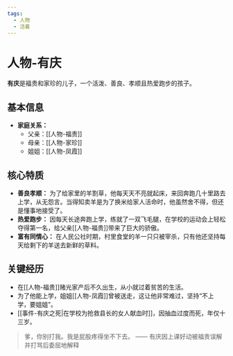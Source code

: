 ```yaml
---
tags:
  - 人物
  - 活着
---
```


# 人物-有庆

**有庆**是福贵和家珍的儿子，一个活泼、善良、孝顺且热爱跑步的孩子。

## 基本信息
- **家庭关系：**
  - 父亲：[[人物-福贵]]
  - 母亲：[[人物-家珍]]
  - 姐姐：[[人物-凤霞]]

## 核心特质
- **善良孝顺：** 为了给家里的羊割草，他每天天不亮就起床，来回奔跑几十里路去上学，从无怨言。当得知卖羊是为了换米给家人活命时，他虽然舍不得，但还是懂事地接受了。
- **热爱跑步：** 因每天长途奔跑上学，练就了一双飞毛腿，在学校的运动会上轻松夺得第一名，给父亲[[人物-福贵]]带来了巨大的骄傲。
- **富有同情心：** 在人民公社时期，村里食堂的羊一只只被宰杀，只有他还坚持每天给剩下的羊送去新鲜的草料。

## 关键经历
- 在[[人物-福贵]]赌光家产后不久出生，从小就过着贫苦的生活。
- 为了他能上学，姐姐[[人物-凤霞]]曾被送走，这让他非常难过，坚持“不上学，要姐姐”。
- [[事件-有庆之死|在学校为抢救县长的女人献血时]]，因抽血过度而死，年仅十三岁。

> 爹，你别打我。我是屁股疼得坐不下去。
> —— 有庆因上课好动被福贵误解并打骂后委屈地解释
